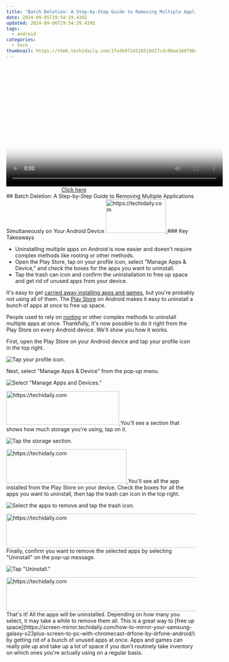 ```yaml
---
title: "Batch Deletion: A Step-by-Step Guide to Removing Multiple Applications Simultaneously on Your Android Device"
date: 2024-09-05T19:54:29.439Z
updated: 2024-09-06T19:54:29.439Z
tags:
  - android
categories:
  - tech
thumbnail: https://thmb.techidaily.com/1fa3b9714516519d17cdc00ae160f98cb4b200553b264310d7d2980b9ce91d3e.jpg
---
```


<!-- affiliate ads begin -->
<span id="1160850">
					<video width="576" height="324" style="cursor:pointer"
           poster="//a.impactradius-go.com/display-clicktoplayimage/1160850.png"
           onclick="if(!this.playClicked){this.play();this.setAttribute('controls',true);this.playClicked=true;}">
	   <source src="//a.impactradius-go.com/display-ad/14559-1160850">
	   <img src="//a.impactradius-go.com/display-clicktoplayimage/1160850.png" style="border: none; height: 100%; width: 100%; object-fit: contain">
	</video>
	<div style="width:360px;text-align:center"><a href="javascript:window.open(decodeURIComponent('https%3A%2F%2Fpropmoneyinc.pxf.io%2Fc%2F5597632%2F1160850%2F14559'), '_blank');void(0);">Click here</a></div>
</span>
<img height="0" width="0" src="https://imp.pxf.io/i/5597632/1160850/14559" style="position:absolute;visibility:hidden;" border="0" />
<!-- affiliate ads end -->
## Batch Deletion: A Step-by-Step Guide to Removing Multiple Applications Simultaneously on Your Android Device

<!-- affiliate ads begin -->
<a href="https://aligracehair.sjv.io/c/5597632/2135396/19272" target="_top" id="2135396">
  <img src="//a.impactradius-go.com/display-ad/19272-2135396" border="0" alt="https://techidaily.com" width="160" height="90"/>
</a>
<img height="0" width="0" src="https://aligracehair.sjv.io/i/5597632/2135396/19272" style="position:absolute;visibility:hidden;" border="0" />
<!-- affiliate ads end -->
### Key Takeaways

* Uninstalling multiple apps on Android is now easier and doesn't require complex methods like rooting or other methods.
* Open the Play Store, tap on your profile icon, select "Manage Apps & Device," and check the boxes for the apps you want to uninstall.
* Tap the trash can icon and confirm the uninstallation to free up space and get rid of unused apps from your device.

 It's easy to get [carried away installing apps and games](https://instagram-videos.techidaily.com/updated-in-2024-instagrams-ultimate-guide-to-the-best-grid-software-of-the-year/), but you're probably not using all of them. The [Play Store](https://win-answers.techidaily.com/enhancements-made-in-the-latest-fix-for-football-manager-2020-reliable-performance-guaranteed/) on Android makes it easy to uninstall a bunch of apps at once to free up space.

 People used to rely on [rooting](https://games-able.techidaily.com/beyerdynamic-mmx-200-review-great-sound-but-needs-more-features/) or other complex methods to uninstall multiple apps at once. Thankfully, it's now possible to do it right from the Play Store on every Android device. We'll show you how it works.

 First, open the Play Store on your Android device and tap your profile icon in the top right.

![Tap your profile icon.](https://static1.howtogeekimages.com/wordpress/wp-content/uploads/2023/09/screenshot_20230913-160353.png) 

 Next, select "Manage Apps & Device" from the pop-up menu.

![Select "Manage Apps and Devices."](https://static1.howtogeekimages.com/wordpress/wp-content/uploads/2023/09/screenshot_20230913-160357.png) 

<!-- affiliate ads begin -->
<a href="https://aligracehair.sjv.io/c/5597632/2115945/19272" target="_top" id="2115945">
  <img src="//a.impactradius-go.com/display-ad/19272-2115945" border="0" alt="https://techidaily.com" width="300" height="90"/>
</a>
<img height="0" width="0" src="https://aligracehair.sjv.io/i/5597632/2115945/19272" style="position:absolute;visibility:hidden;" border="0" />
<!-- affiliate ads end -->
 You'll see a section that shows how much storage you're using, tap on it.

![Tap the storage section.](https://static1.howtogeekimages.com/wordpress/wp-content/uploads/2023/09/screenshot_20230913-160406.png) 

<!-- affiliate ads begin -->
<a href="https://wigfever.sjv.io/c/5597632/2014848/22899" target="_top" id="2014848">
  <img src="//a.impactradius-go.com/display-ad/22899-2014848" border="0" alt="https://techidaily.com" width="320" height="90"/>
</a>
<img height="0" width="0" src="https://wigfever.sjv.io/i/5597632/2014848/22899" style="position:absolute;visibility:hidden;" border="0" />
<!-- affiliate ads end -->
 You'll see all the app installed from the Play Store on your device. Check the boxes for all the apps you want to uninstall, then tap the trash can icon in the top right.

![Select the apps to remove and tap the trash icon.](https://static1.howtogeekimages.com/wordpress/wp-content/uploads/2023/09/screenshot_20230913-160421.png) 

<!-- affiliate ads begin -->
<a href="https://appsumo.8odi.net/c/5597632/2132161/7443" target="_top" id="2132161">
  <img src="//a.impactradius-go.com/display-ad/7443-2132161" border="0" alt="https://techidaily.com" width="728" height="90"/>
</a>
<img height="0" width="0" src="https://appsumo.8odi.net/i/5597632/2132161/7443" style="position:absolute;visibility:hidden;" border="0" />
<!-- affiliate ads end -->
 Finally, confirm you want to remove the selected apps by selecting "Uninstall" on the pop-up message.

![Tap "Uninstall."](https://static1.howtogeekimages.com/wordpress/wp-content/uploads/2023/09/screenshot_20230913-160500.png) 

<!-- affiliate ads begin -->
<a href="https://ephamedtechinc.pxf.io/c/5597632/2137227/26400" target="_top" id="2137227">
  <img src="//a.impactradius-go.com/display-ad/26400-2137227" border="0" alt="https://techidaily.com" width="728" height="90"/>
</a>
<img height="0" width="0" src="https://ephamedtechinc.pxf.io/i/5597632/2137227/26400" style="position:absolute;visibility:hidden;" border="0" />
<!-- affiliate ads end -->
 That's it! All the apps will be uninstalled. Depending on how many you select, it may take a while to remove them all. This is a great way to [free up space](https://screen-mirror.techidaily.com/how-to-mirror-your-samsung-galaxy-s23plus-screen-to-pc-with-chromecast-drfone-by-drfone-android/) by getting rid of a bunch of unused apps at once. Apps and games can really pile up and take up a lot of space if you don't routinely take inventory on which ones you're actually using on a regular basis.

<ins class="adsbygoogle"
     style="display:block"
     data-ad-format="autorelaxed"
     data-ad-client="ca-pub-7571918770474297"
     data-ad-slot="1223367746"></ins>



<ins class="adsbygoogle"
     style="display:block"
     data-ad-client="ca-pub-7571918770474297"
     data-ad-slot="8358498916"
     data-ad-format="auto"
     data-full-width-responsive="true"></ins>


